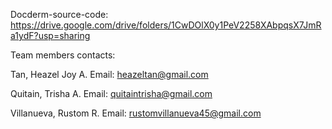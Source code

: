 Docderm-source-code:
https://drive.google.com/drive/folders/1CwDOlX0y1PeV2258XAbpqsX7JmRa1ydF?usp=sharing

Team members contacts:

Tan, Heazel Joy A.
Email: heazeltan@gmail.com

Quitain, Trisha A.
Email: quitaintrisha@gmail.com

Villanueva, Rustom R. 
Email: rustomvillanueva45@gmail.com
